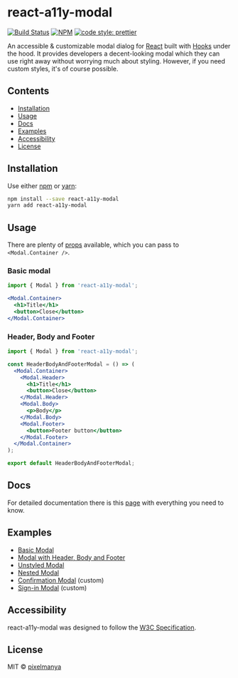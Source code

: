 # react-a11y-modal

[![Build Status](https://travis-ci.com/pixelmanya/react-a11y-modal.svg?branch=master)](https://travis-ci.com/pixelmanya/react-a11y-modal) [![NPM](https://img.shields.io/npm/v/react-a11y-modal.svg)](https://www.npmjs.com/package/react-a11y-modal) [![code style: prettier](https://img.shields.io/badge/code_style-prettier-ff69b4.svg?style=flat-square)](https://github.com/prettier/prettier)

An accessible & customizable modal dialog for [React](https://reactjs.org) built with [Hooks](https://reactjs.org/docs/hooks-intro.html) under the hood. It provides developers a decent-looking modal which they can use right away without worrying much about styling. However, if you need custom styles, it's of course possible.

## Contents

* [Installation](#installation)
* [Usage](#usage)
* [Docs](#docs)
* [Examples](#examples)
* [Accessibility](#accessibility)
* [License](#license)

## Installation

Use either [npm](https://npmjs.org/) or [yarn](https://yarnpkg.com):

```bash
npm install --save react-a11y-modal
yarn add react-a11y-modal

```

## Usage

There are plenty of [props](https://pixelmanya.github.io/react-a11y-modal/#props) available, which you can pass to `<Modal.Container />`.

### Basic modal

```jsx
import { Modal } from 'react-a11y-modal';

<Modal.Container>
  <h1>Title</h1>
  <button>Close</button>
</Modal.Container>
```

### Header, Body and Footer

```jsx
import { Modal } from 'react-a11y-modal';

const HeaderBodyAndFooterModal = () => (
  <Modal.Container>
    <Modal.Header>
      <h1>Title</h1>
      <button>Close</button>
    </Modal.Header>
    <Modal.Body>
      <p>Body</p>
    </Modal.Body>
    <Modal.Footer>
      <button>Footer button</button>
    </Modal.Footer>
  </Modal.Container>
);

export default HeaderBodyAndFooterModal;
```

## Docs

For detailed documentation there is this [page](https://pixelmanya.github.io/react-a11y-modal) with everything you need to know.

## Examples

* [Basic Modal](https://pixelmanya.github.io/react-a11y-modal/#basic-modal)
* [Modal with Header, Body and Footer](https://pixelmanya.github.io/react-a11y-modal/#with-header-body-and-footer)
* [Unstyled Modal](https://pixelmanya.github.io/react-a11y-modal/#unstyled-modal)
* [Nested Modal](https://pixelmanya.github.io/react-a11y-modal/#nested-modal)
* [Confirmation Modal](https://pixelmanya.github.io/react-a11y-modal/#confirmation-modal) (custom)
* [Sign-in Modal](https://pixelmanya.github.io/react-a11y-modal/#sign-in-modal) (custom)

## Accessibility

react-a11y-modal was designed to follow the [W3C Specification](https://www.w3.org/TR/wai-aria-practices/#dialog_modal). 

## License

MIT © [pixelmanya](https://github.com/pixelmanya)
